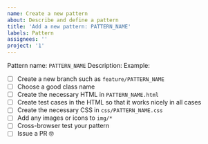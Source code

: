 ```yaml
---
name: Create a new pattern
about: Describe and define a pattern
title: 'Add a new pattern: PATTERN_NAME'
labels: Pattern
assignees: ''
project: '1'
---
```


Pattern name: `PATTERN_NAME`
Description:
Example:

- [ ] Create a new branch such as `feature/PATTERN_NAME`
- [ ] Choose a good class name
- [ ] Create the necessary HTML in `PATTERN_NAME.html`
- [ ] Create test cases in the HTML so that it works nicely in all cases
- [ ] Create the necessary CSS in `css/PATTERN_NAME.css`
- [ ] Add any images or icons to `img/*`
- [ ] Cross-browser test your pattern
- [ ] Issue a PR 🤓

